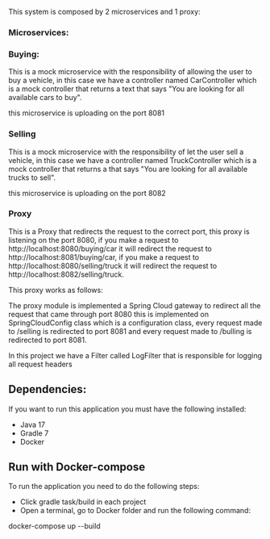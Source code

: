 This system is composed by 2 microservices and 1 proxy:

### Microservices:
### Buying:
This is a mock microservice with the responsibility of allowing the user to buy a vehicle,
in this case we have a controller named CarController which is a mock controller that returns
a text that says "You are looking for all available cars to buy".

this microservice is uploading on the port 8081

### Selling
This is a mock microservice with the responsibility of let the user sell a vehicle,
in this case we have a controller named TruckController which is a mock controller that returns
a that says "You are looking for all available trucks to sell".

this microservice is uploading on the port 8082

### Proxy
This is a Proxy that redirects the request to the correct port, this proxy is listening on the port 8080,
if you make a request to http://localhost:8080/buying/car it will redirect the request to 
http://localhost:8081/buying/car, if you make a request to http://localhost:8080/selling/truck it will redirect
the request to http://localhost:8082/selling/truck.

This proxy works as follows:

The proxy module is implemented a Spring Cloud gateway to redirect all the request that came through port 8080
this is implemented on SpringCloudConfig class which is a configuration class, every request made to /selling is redirected
to port 8081 and every request made to /bulling is redirected to port 8081.

In this project we have a Filter called LogFilter that is responsible for logging all request headers

## Dependencies:

If you want to run this application you must have the following installed:

- Java 17
- Gradle 7
- Docker

## Run with Docker-compose
To run the application you need to do the following steps:
- Click gradle task/build in each project
- Open a terminal, go to Docker folder and run the following command:

docker-compose up --build